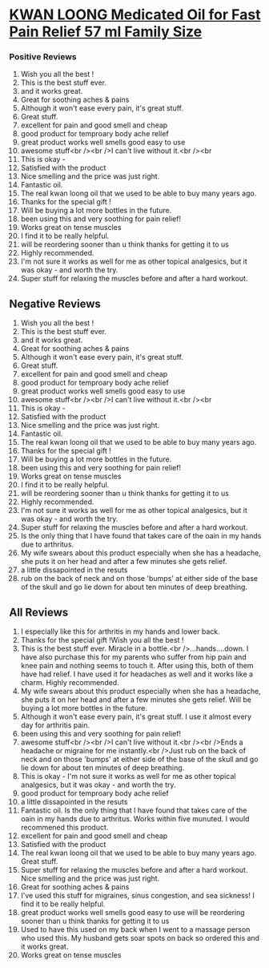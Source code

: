 # [KWAN LOONG Medicated Oil for Fast Pain Relief 57 ml Family Size](https://products.checkmycream.com/products/KWAN-LOONG-Medicated-Oil-for-Fast-Pain-Relief-57-ml-Family-Size.html)

### Positive Reviews

<ol>
      <li>Wish you all the best !</li>
      <li>This is the best stuff ever.</li>
      <li>and it works great.</li>
      <li>Great for soothing aches &amp; pains</li>
      <li>Although it won&#x27;t ease every pain, it&#x27;s great stuff.</li>
      <li>Great stuff.</li>
      <li>excellent for pain and good smell and cheap</li>
      <li>good product for temproary body ache relief</li>
      <li>great product works well smells good easy to use</li>
      <li>awesome stuff&lt;br /&gt;&lt;br /&gt;I can&#x27;t live without it.&lt;br /&gt;&lt;br</li>
      <li>This is okay -</li>
      <li>Satisfied with the product</li>
      <li>Nice smelling and the price was just right.</li>
      <li>Fantastic oil.</li>
      <li>The real kwan loong oil that we used to be able to buy many years ago.</li>
      <li>Thanks for the special gift !</li>
      <li>Will be buying a lot more bottles in the future.</li>
      <li>been using this and very soothing for pain relief!</li>
      <li>Works great on tense muscles</li>
      <li>I find it to be really helpful.</li>
      <li>will be reordering sooner than u think thanks for getting it to us</li>
      <li>Highly recommended.</li>
      <li>I&#x27;m not sure it works as well for me as other topical analgesics, but it was okay - and worth the try.</li>
      <li>Super stuff for relaxing the muscles before and after a hard workout.</li>
</ol>


<h2>Negative Reviews</h2>
<ol>
<li> Wish you all the best !</li>
<li> This is the best stuff ever.</li>
<li> and it works great.</li>
<li> Great for soothing aches &amp; pains</li>
<li> Although it won&#x27;t ease every pain, it&#x27;s great stuff.</li>
<li> Great stuff.</li>
<li> excellent for pain and good smell and cheap</li>
<li> good product for temproary body ache relief</li>
<li> great product works well smells good easy to use</li>
<li> awesome stuff&lt;br /&gt;&lt;br /&gt;I can&#x27;t live without it.&lt;br /&gt;&lt;br</li>
<li> This is okay -</li>
<li> Satisfied with the product</li>
<li> Nice smelling and the price was just right.</li>
<li> Fantastic oil.</li>
<li> The real kwan loong oil that we used to be able to buy many years ago.</li>
<li> Thanks for the special gift !</li>
<li> Will be buying a lot more bottles in the future.</li>
<li> been using this and very soothing for pain relief!</li>
<li> Works great on tense muscles</li>
<li> I find it to be really helpful.</li>
<li> will be reordering sooner than u think thanks for getting it to us</li>
<li> Highly recommended.</li>
<li> I&#x27;m not sure it works as well for me as other topical analgesics, but it was okay - and worth the try.</li>
<li> Super stuff for relaxing the muscles before and after a hard workout.</li>
<li> Is the only thing that I have found that takes care of the oain in my hands due to arthritus.</li>
<li> My wife swears about this product especially when she has a headache, she puts it on her head and after a few minutes she gets relief.</li>
<li> a little dissapointed in the resuts</li>
<li> rub on the back of neck and on those &#x27;bumps&#x27; at either side of the base of the skull and go lie down for about ten minutes of deep breathing.</li>
</ol>

<h2>All Reviews</h2>

<ol>
    <li> I especially like this for arthritis in my hands and lower back.</li>
    <li> Thanks for the special gift !Wish you all the best !</li>
    <li> This is the best stuff ever. Miracle in a bottle.&lt;br /&gt;...hands....down. I have also purchase this for my parents who suffer from hip pain and knee pain and nothing seems to touch it. After using this, both of them have had relief. I have used it for headaches as well and it works like a charm. Highly recommended.</li>
    <li> My wife swears about this product especially when she has a headache, she puts it on her head and after a few minutes she gets relief. Will be buying a lot more bottles in the future.</li>
    <li> Although it won&#x27;t ease every pain, it&#x27;s great stuff. I use it almost every day for arthritis pain.</li>
    <li> been using this and very soothing for pain relief!</li>
    <li> awesome stuff&lt;br /&gt;&lt;br /&gt;I can&#x27;t live without it.&lt;br /&gt;&lt;br /&gt;Ends a headache or migraine for me instantly.&lt;br /&gt;Just rub on the back of neck and on those &#x27;bumps&#x27; at either side of the base of the skull and go lie down for about ten minutes of deep breathing.</li>
    <li> This is okay - I&#x27;m not sure it works as well for me as other topical analgesics, but it was okay - and worth the try.</li>
    <li> good product for temproary body ache relief</li>
    <li> a little dissapointed in the resuts</li>
    <li> Fantastic oil. Is the only thing that I have found that takes care of the oain in my hands due to arthritus. Works within five munuted. I would recommened this product.</li>
    <li> excellent for pain and good smell and cheap</li>
    <li> Satisfied with the product</li>
    <li> The real kwan loong oil that we used to be able to buy many years ago. Great stuff.</li>
    <li> Super stuff for relaxing the muscles before and after a hard workout. Nice smelling and the price was just right.</li>
    <li> Great for soothing aches &amp; pains</li>
    <li> I&#x27;ve used this stuff for migraines, sinus congestion, and sea sickness! I find it to be really helpful.</li>
    <li> great product works well smells good easy to use will be reordering sooner than u think thanks for getting it to us</li>
    <li> Used to have this used on my back when I went to a massage person who used this. My husband gets soar spots on back so ordered this and it works great.</li>
    <li> Works great on tense muscles</li>
</ol>




